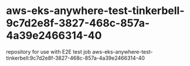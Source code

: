 # aws-eks-anywhere-test-tinkerbell-9c7d2e8f-3827-468c-857a-4a39e2466314-40
repository for use with E2E test job aws-eks-anywhere-test-tinkerbell:9c7d2e8f-3827-468c-857a-4a39e2466314-40
